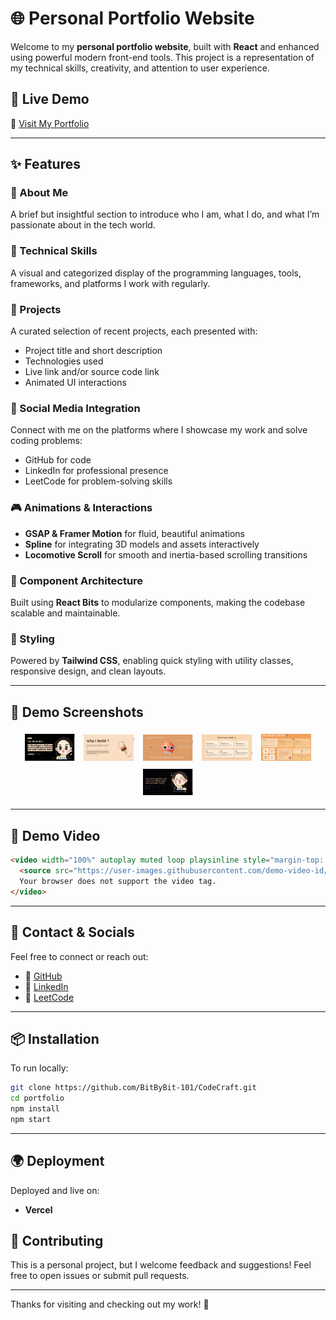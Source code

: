 # 🌐 Personal Portfolio Website

Welcome to my **personal portfolio website**, built with **React** and enhanced using powerful modern front-end tools. This project is a representation of my technical skills, creativity, and attention to user experience.

## 🚀 Live Demo

🔗 [Visit My Portfolio](https://code-craft-wp5m.vercel.app/)

---

## ✨ Features

### 🎯 About Me
A brief but insightful section to introduce who I am, what I do, and what I’m passionate about in the tech world.

### 🧠 Technical Skills
A visual and categorized display of the programming languages, tools, frameworks, and platforms I work with regularly.

### 💼 Projects
A curated selection of recent projects, each presented with:
- Project title and short description
- Technologies used
- Live link and/or source code link
- Animated UI interactions

### 📲 Social Media Integration
Connect with me on the platforms where I showcase my work and solve coding problems:
- GitHub for code
- LinkedIn for professional presence
- LeetCode for problem-solving skills

### 🎮 Animations & Interactions
- **GSAP & Framer Motion** for fluid, beautiful animations
- **Spline** for integrating 3D models and assets interactively
- **Locomotive Scroll** for smooth and inertia-based scrolling transitions

### 🧩 Component Architecture
Built using **React Bits** to modularize components, making the codebase scalable and maintainable.

### 🎨 Styling
Powered by **Tailwind CSS**, enabling quick styling with utility classes, responsive design, and clean layouts.

---

## 📸 Demo Screenshots

<p align="center">
  <img src="src\assets\demoimages\demo-image-1.png" width="16%" style="margin: 5px;" />
  <img src="src\assets\demoimages\demo-image-2.png" width="16%" style="margin: 5px;" />
  <img src="src\assets\demoimages\demo-image-3.png" width="16%" style="margin: 5px;" />
  <img src="src\assets\demoimages\demo-image-4.png" width="16%" style="margin: 5px;" />
  <img src="src\assets\demoimages\demo-image-5.png" width="16%" style="margin: 5px;" />
  <img src="src\assets\demoimages\demo-image-6.png" width="16%" style="margin: 5px;" />
</p>

---

## 🎥 Demo Video

```html
<video width="100%" autoplay muted loop playsinline style="margin-top: 20px;">
  <source src="https://user-images.githubusercontent.com/demo-video-id/portfolio-demo.mp4" type="video/mp4">
  Your browser does not support the video tag.
</video>
```

---

## 📇 Contact & Socials

Feel free to connect or reach out:

- 🔗 [GitHub](https://github.com/BitByBit-101)
- 💼 [LinkedIn](https://www.linkedin.com/in/bhumika-meena-a58843359?utm_source=share&utm_campaign=share_via&utm_content=profile&utm_medium=android_app )
- 🧠 [LeetCode](https://leetcode.com/u/Flamingo289/)

---

## 📦 Installation

To run locally:

```bash
git clone https://github.com/BitByBit-101/CodeCraft.git
cd portfolio
npm install
npm start
```

---

## 🌍 Deployment

Deployed and live on:

- **Vercel**

## 🤝 Contributing

This is a personal project, but I welcome feedback and suggestions! Feel free to open issues or submit pull requests.

---

Thanks for visiting and checking out my work! 🙌